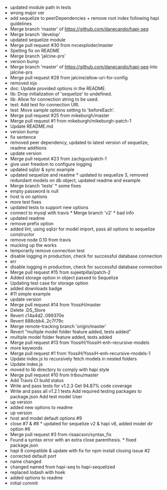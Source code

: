   * updated module path in tests
  * wrong major ver
  * add sequelize to peerDependencies + remove root index following hapi guidelines
  * Merge branch 'master' of https://github.com/danecando/hapi-seq
  * Merge branch 'develop'
  * updated sequelize module
  * Merge pull request #30 from nvcexploder/master
  * Spelling fix on README
  * Merge branch 'jalcine-prs'
  * version bump
  * Merge branch 'master' of https://github.com/danecando/hapi-seq into jalcine-prs
  * Merge pull request #28 from jalcine/allow-uri-for-config
  * removed iojs
  * doc: Update provided options in the README.
  * lib: Drop initialization of 'sequelize' to undefined.
  * lib: Allow for connection string to be used.
  * test: Add test for connection URI.
  * test: Move sample options setting to 'beforeEach'.
  * Merge pull request #25 from mikeburgh/master
  * Merge pull request #1 from mikeburgh/mikeburgh-patch-1
  * Update README.md
  * version bump
  * fix sentence
  * removed peer dependency, updated to latest version of sequelize, readme additions
  * update version
  * Merge pull request #23 from zachguo/patch-1
  * give user freedom to configure logging
  * updated sqlizr & sync example
  * updated sequelize and readme  * updated to sequelize 3, removed redundant models on db object, updated readme and example
  * Merge branch 'tests'  * some fixes
  * empty password is null
  * host is on options
  * more test fixes
  * updated tests to support new options
  * connect to mysql with travis  * Merge branch 'v2'  * bad info
  * updated readme
  * remove prefix option
  * added lint, using sqlizr for model import, pass all options to sequelize constructor
  * remove node 0.10 from travis
  * mucking up the works
  * temporarily remove connection test
  * disable logging in production, check for successful database connection
  * err
  * disable logging in production, check for successful database connection
  * Merge pull request #15 from sujeetpillai/patch-2
  * Added storage option in object passed to Sequelize
  * Updating test case for storage option
  * added downloads badge
  * #11 simple example
  * update version
  * Merge pull request #14 from YossiH/master
  * Delete .DS_Store
  * Revert c14a4d2..099370e
  * Revert 888cbb4..2c7f79c
  * Merge remote-tracking branch 'origin/master'
  * Revert "multiple model folder feature added, tests added"
  * multiple model folder feature added, tests added
  * Merge pull request #13 from YossiH/YossiH-enh-recursive-models
  * more keywords
  * Merge pull request #1 from YossiH/YossiH-enh-recursive-models-1
  * Update index.js to recursively fetch models in nested folders
  * Update index.js
  * moved to lib directory to comply with hapi style
  * Merge pull request #10 from tribou/master
  * Add Travis CI build status
  * Write and pass tests for v1.2.3 Get 94.87% code coverage
  * Write and pass all v1.2.1 tests Add required testing packages to package.json Add test model User
  * up version
  * added new options to readme
  * up version
  * host and model default options #9
  * close #7 & #8  * updated for sequelize v2 & hapi v8, added model dir option #6
  * Merge pull request #3 from risaacson/syntax_fix
  * Found a syntax error with an extra close parenthesis.  * fixed package.json
  * hapi 8 compatible & update with fix for npm install closing issue #2
  * corrected default port
  * name changed
  * changed named from hapi-seq to hapi-sequelized
  * replaced lodash with hoek
  * added options to readme
  * initial commit